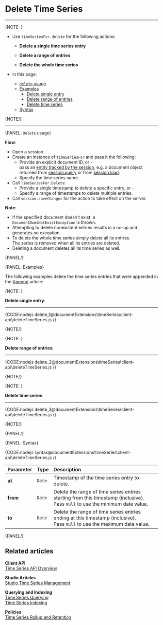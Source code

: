 ﻿# Delete Time Series

---

{NOTE: }

* Use `timeSeriesFor.delete` for the following actions:

    * __Delete a single time series entry__
  
    * __Delete a range of entries__
  
    * __Delete the whole time series__

* In this page:  
    * [`delete` usage](../../../../document-extensions/timeseries/client-api/session/delete#delete-usage)
    * [Examples](../../../../document-extensions/timeseries/client-api/session/delete#examples)
      * [Delete single entry](../../../../document-extensions/timeseries/client-api/session/delete#delete-single-entry)
      * [Delete range of entries](../../../../document-extensions/timeseries/client-api/session/delete#delete-range-of-entries)
      * [Delete time series](../../../../document-extensions/timeseries/client-api/session/delete#delete-time-series)
    * [Syntax](../../../../document-extensions/timeseries/client-api/session/delete#syntax)
  
{NOTE/}

---

{PANEL: `Delete` usage}

__Flow__:

* Open a session.  
* Create an instance of `timeSeriesFor` and pass it the following:
    * Provide an explicit document ID, or -   
      pass an [entity tracked by the session](../../../../client-api/session/loading-entities),
      e.g. a document object returned from [session.query](../../../../client-api/session/querying/how-to-query) or from [session.load](../../../../client-api/session/loading-entities#load).
    * Specify the time series name.
* Call `TimeSeriesFor.Delete`:
    * Provide a single timestamp to delete a specific entry, or -
    * Specify a range of timestamps to delete multiple entries.
* Call `session.saveChanges` for the action to take effect on the server.  

__Note__:

* If the specified document doesn't exist, a `DocumentDoesNotExistException` is thrown.
* Attempting to delete nonexistent entries results in a no-op and generates no exception.
* To delete the whole time series simply delete all its entries.  
  The series is removed when all its entries are deleted.
* Deleting a document deletes all its time series as well.

{PANEL/}

{PANEL: Examples}

The following examples delete the time series entries that were appended in the [Append](../../../../document-extensions/timeseries/client-api/session/append) article:

{NOTE: }

<a id="delete-single-entry" /> __Delete single entry__:

---

{CODE:nodejs delete_1@documentExtensions\timeSeries\client-api\deleteTimeSeries.js /}

{NOTE/}

{NOTE: }

<a id="delete-range-of-entries" /> __Delete range of entries__:

---
 
{CODE:nodejs delete_2@documentExtensions\timeSeries\client-api\deleteTimeSeries.js /}

{NOTE/}

{NOTE: }

<a id="delete-time-series" /> __Delete time series__:

---

{CODE:nodejs delete_3@documentExtensions\timeSeries\client-api\deleteTimeSeries.js /}

{NOTE/}

{PANEL/}

{PANEL: Syntax}

{CODE:nodejs syntax@documentExtensions\timeSeries\client-api\deleteTimeSeries.js /}

| Parameter | Type   | Description                                                                                                                     |
|-----------|--------|:--------------------------------------------------------------------------------------------------------------------------------|
| __at__    | `Date` | Timestamp of the time series entry to delete.                                                                                   |
| __from__  | `Date` | Delete the range of time series entries starting from this timestamp (inclusive).<br>Pass `null` to use the minimum date value. |
| __to__    | `Date` | Delete the range of time series entries ending at this timestamp (inclusive).<br>Pass `null` to use the maximum date value.     |

{PANEL/}

## Related articles

**Client API**  
[Time Series API Overview](../../../../document-extensions/timeseries/client-api/overview)  

**Studio Articles**  
[Studio Time Series Management](../../../../studio/database/document-extensions/time-series)  

**Querying and Indexing**  
[Time Series Querying](../../../../document-extensions/timeseries/querying/overview-and-syntax)  
[Time Series Indexing](../../../../document-extensions/timeseries/indexing)  

**Policies**  
[Time Series Rollup and Retention](../../../../document-extensions/timeseries/rollup-and-retention)  
